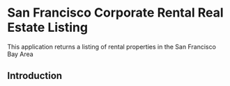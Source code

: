 # San Francisco Corporate Rental Real Estate Listing

This application returns a listing of  rental properties in the San Francisco Bay Area

## Introduction 
